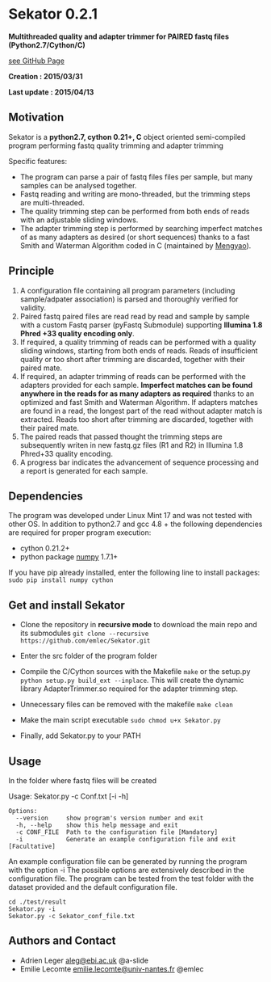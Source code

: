 # Sekator 0.2.1

**Multithreaded quality and adapter trimmer for PAIRED fastq files (Python2.7/Cython/C)**

[see GitHub Page](http://a-slide.github.io/Sekator) 

**Creation : 2015/03/31**

**Last update : 2015/04/13** 

## Motivation

Sekator is a **python2.7, cython 0.21+, C** object oriented semi-compiled program performing fastq quality trimming and adapter trimming

Specific features:

* The program can parse a pair of fastq files files per sample, but many samples can be analysed together.
* Fastq reading and writing are mono-threaded, but the trimming steps are multi-threaded.
* The quality trimming step can be performed from both ends of reads with an adjustable sliding windows.
* The adapter trimming step is performed by searching imperfect matches of as many adapters as desired (or short sequences) thanks to a fast Smith and Waterman Algorithm coded in C (maintained by [Mengyao](https://github.com/mengyao/Complete-Striped-Smith-Waterman-Library)).

## Principle

1. A configuration file containing all program parameters (including sample/adpater association) is parsed and thoroughly verified for validity.
2. Paired fastq paired files are read read by read and sample by sample with a custom Fastq parser (pyFastq Submodule) supporting **Illumina 1.8 Phred +33 quality encoding only**.
3. If required, a quality trimming of reads can be performed with a quality sliding windows, starting from both ends of reads. Reads of insufficient quality or too short after trimming are discarded, together with their paired mate.
4. If required, an adapter trimming of reads can be performed with the adapters provided for each sample. **Imperfect matches can be found anywhere in the reads for as many adapters as required** thanks to an optimized and fast Smith and Waterman Algorithm. If adapters matches are found in a read, the longest part of the read without adapter match is extracted. Reads too short after trimming are discarded, together with their paired mate.
5. The paired reads that passed thought the trimming steps are subsequently writen in new fastq.gz files (R1 and R2) in Illumina 1.8 Phred+33 quality encoding.
6. A progress bar indicates the advancement of sequence processing and a report is generated for each sample. 

## Dependencies

The program was developed under Linux Mint 17 and was not tested with other OS.
In addition to python2.7 and gcc 4.8 + the following dependencies are required for proper program execution:

* cython 0.21.2+
* python package [numpy](http://www.numpy.org/) 1.7.1+

If you have pip already installed, enter the following line to install packages: ```sudo pip install numpy cython```

## Get and install Sekator

* Clone the repository in **recursive mode** to download the main repo and its submodules ```git clone --recursive https://github.com/emlec/Sekator.git```

* Enter the src folder of the program folder

* Compile the C/Cython sources with the Makefile ```make``` or the setup.py ```python setup.py build_ext --inplace```. This will create the dynamic library AdapterTrimmer.so required for the adapter trimming step.

* Unnecessary files can be removed with the makefile ```make clean```

* Make the main script executable ```sudo chmod u+x Sekator.py```

* Finally, add Sekator.py to your PATH

## Usage

In the folder where fastq files will be created

Usage: Sekator.py -c Conf.txt [-i -h]
```
Options:
  --version     show program's version number and exit
  -h, --help    show this help message and exit
  -c CONF_FILE  Path to the configuration file [Mandatory]
  -i            Generate an example configuration file and exit [Facultative]
```
An example configuration file can be generated by running the program with the option -i
The possible options are extensively described in the configuration file.
The program can be tested from the test folder with the dataset provided and the default configuration file.
```
cd ./test/result
Sekator.py -i
Sekator.py -c Sekator_conf_file.txt
```

## Authors and Contact

* Adrien Leger <aleg@ebi.ac.uk> @a-slide
* Emilie Lecomte <emilie.lecomte@univ-nantes.fr> @emlec
